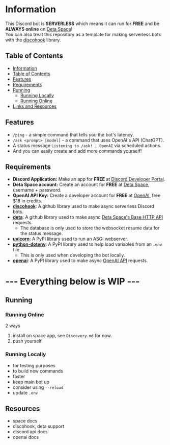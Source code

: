 # Information
This Discord bot is **SERVERLESS** which means it can run for **FREE** and be **ALWAYS online** on [Deta Space](https://deta.space)!  
You can also treat this repository as a template for making serverless bots with the [discohook](https://github.com/jnsougata/discohook) library.

## Table of Contents
- [Information](#information)
- [Table of Contents](#table-of-contents)
- [Features](#features)
- [Requirements](#requirements)
- [Running](#running)
  - [Running Locally](#running-locally)
  - [Running Online](#running-online)
- [Links and Resources](#resources)

## Features
- `/ping` - a simple command that tells you the bot's latency.
- `/ask <prompt> [model]` - a command that uses OpenAI's API (ChatGPT).
- A status message `Listening to /ask! | OpenAI` via scheduled actions.
- And you can easily create and add more commands yourself!

## Requirements
- **Discord Application:** Make an app for **FREE** at [Discord Developer Portal](https://discord.com/developers/applications).
- **Deta Space account:** Create an account for **FREE** at [Deta Space](https://deta.space/), username + password.
- **OpenAI API Key:** Create a developer account for **FREE** at [OpenAI](https://platform.openai.com/overview), free $18 in credits.
- [**discohook**](https://github.com/jnsougata/discohook): A github library used to make async serverless Discord bots.
- [**deta**](https://github.com/jnsougata/discohook): A github library used to make async [Deta Space's Base HTTP API](https://deta.space/docs/en/reference/base/HTTP) requests.
  - The database is only used to store the websocket resume data for the status message.
- [**uvicorn**](https://pypi.org/project/uvicorn/): A PyPI library used to run an ASGI webserver.
- [**python-dotenv**](https://pypi.org/project/python-dotenv/): A PyPI library used to help load variables from an `.env` file.
  - This is only used when developing the bot locally.
- [**openai**](https://pypi.org/project/openai/): A PyPI library used to make async [OpenAI API](https://platform.openai.com/docs/api-reference?lang=python) requests.

# --- Everything below is WIP ---

## Running

### Running Online
2 ways
1. install on space app, see `Discovery.md` for now.
2. push yourself

### Running Locally
- for testing purposes
- to build new commands
- faster
- keep main bot up
- consider using `--reload`
- update `.env`

## Resources
- space docs
- discohook, deta support
- discord api docs
- openai docs
